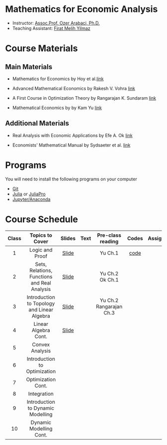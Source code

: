 # Mathematics for Economic Analysis

- Instructor: [Assoc.Prof. Ozer Arabaci, Ph.D.](http://www.uludag.edu.tr/iibf/default/konu/4565)
- Teaching Assistant: [Firat Melih Yilmaz](https://github.com/fmyilmaz)


# Course Materials

## Main Materials

- Mathematics for Economics by Hoy et al.[link](https://www.amazon.com/Mathematics-Economics-MIT-Press-Michael/dp/0262015072/ref=pd_sbs_14_1/142-0115944-9071834?_encoding=UTF8&pd_rd_i=0262015072&pd_rd_r=2c8ab2fb-429d-4afa-9214-faf46eaf9fbc&pd_rd_w=4jycY&pd_rd_wg=v0ufu&pf_rd_p=b65ee94e-1282-43fc-a8b1-8bf931f6dfab&pf_rd_r=ZBBD4E9E86CFXGHCK8CN&psc=1&refRID=ZBBD4E9E86CFXGHCK8CN)

- Advanced Mathematical Economics by Rakesh V. Vohra [link](https://www.amazon.com/Advanced-Mathematical-Economics-Routledge-Finance-ebook/dp/B000PWQNKO/ref=sr_1_3?dchild=1&keywords=advanced+mathematical+economics&qid=1602808276&s=books&sr=1-3)

- A First Course in Optimization Theory by Rangarajan K. Sundaram [link](https://www.amazon.com/First-Course-Optimization-Theory-ebook/dp/B00AKE1UBE/ref=pd_sim_351_1/142-0115944-9071834?_encoding=UTF8&pd_rd_i=B00AKE1UBE&pd_rd_r=712b25f2-10d3-4e40-9614-6a11f4ecd589&pd_rd_w=U9qU5&pd_rd_wg=A0D8t&pf_rd_p=37f7dfa1-8c4e-4106-9502-a190ed3a2f4f&pf_rd_r=CX0VMKPZRBMRSDNSPSHP&psc=1&refRID=CX0VMKPZRBMRSDNSPSHP)

- Mathematical Economics by by Kam Yu [link](https://www.amazon.com/Mathematical-Economics-Neoclassical-Springer-Business-ebook/dp/B07ZX3444Y/ref=sr_1_2?dchild=1&qid=1603175047&refinements=p_27%3AKam+Yu&s=digital-text&sr=1-2&text=Kam+Yu)

## Additional Materials 

- Real Analysis with Economic Applications by Efe A. Ok [link](https://www.amazon.com/Real-Analysis-Economic-Applications-Efe-ebook/dp/B005N8T6RM/ref=pd_sim_351_5/142-0115944-9071834?_encoding=UTF8&pd_rd_i=B005N8T6RM&pd_rd_r=c1abc31f-14f6-4da4-889e-fa581585a093&pd_rd_w=r0bcG&pd_rd_wg=PoWPC&pf_rd_p=37f7dfa1-8c4e-4106-9502-a190ed3a2f4f&pf_rd_r=G96QEVTZZG6Q00HJH2DG&psc=1&refRID=G96QEVTZZG6Q00HJH2DG)

- Economists' Mathematical Manual by Sydsaeter et al. [link](https://www.amazon.com/Economists-Mathematical-Manual-Knut-Sydsaeter/dp/3540260889)


# Programs 

You will need to install the following programs on your computer


- [Git](https://git-scm.com/)
- [Julia](https://julialang.org/) or [JuliaPro](https://juliacomputing.com/products/juliapro.html)
- [Jupyter/Anaconda](https://www.anaconda.com/)

# Course Schedule


| Class 	|                Topics to Cover               	|                                                               Slides                                                              	| Text 	|    Pre-class reading    	|                                                Codes                                               	| Assignments 	|
|:-----:	|:--------------------------------------------:	|:---------------------------------------------------------------------------------------------------------------------------------:	|:----:	|:-----------------------:	|:--------------------------------------------------------------------------------------------------:	|:-----------:	|
|   1   	| Logic and Proof                              	| [Slide](https://raw.githack.com/fmyilmaz/EconMathFall2020/main/LectureNotes/LogicAndProofs/LogicAndProofs.html#1)                 	|      	| Yu Ch.1                 	| [code](https://github.com/fmyilmaz/EconMathFall2020/blob/main/Notebooks/%C4%B0ntro_to_Julia.ipynb) 	|             	|
|   2   	| Sets, Relations, Functions and Real Analysis 	| [Slide](https://raw.githack.com/fmyilmaz/EconMathFall2020/main/LectureNotes/SetRelationAndFunction/SetRelationAndFunction.html#1) 	|      	| Yu Ch.2 Ok Ch.1         	|                                                                                                    	|             	|
|   3   	| Introduction to Topology and Linear Algebra  	| [Slide](https://raw.githack.com/fmyilmaz/EconMathFall2020/main/LectureNotes/Topology/topology.html#1)                             	|      	| Yu Ch.2 Rangarajan Ch.3 	|                                                                                                    	|             	|
|   4   	| Linear Algebra Cont.                         	| [Slide](https://raw.githack.com/fmyilmaz/EconMathFall2020/main/LectureNotes/Topology/topology.html#1)                             	|      	|                         	|                                                                                                    	|             	|
|   5   	| Convex Analysis                              	|                                                                                                                                   	|      	|                         	|                                                                                                    	|             	|
|   6   	| Introduction to Optimization                 	|                                                                                                                                   	|      	|                         	|                                                                                                    	|             	|
|   7   	| Optimization Cont.                           	|                                                                                                                                   	|      	|                         	|                                                                                                    	|             	|
|   8   	| Integration                                  	|                                                                                                                                   	|      	|                         	|                                                                                                    	|             	|
|   9   	| Introduction to Dynamic Modelling            	|                                                                                                                                   	|      	|                         	|                                                                                                    	|             	|
|   10  	| Dynamic Modelling Cont.                      	|                                                                                                                                   	|      	|                         	|                                                                                                    	|             	|